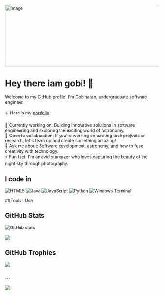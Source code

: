 <img src="https://github.com/user-attachments/assets/2b6202c4-4d6e-4141-bef7-1437b8b7edac" alt="image" height="200px" width="1000px" />










# Hey there iam gobi! 👋

Welcome to my GitHub profile! I'm Gobiharan, undergraduate software engineer.
<br><br>
✈️ Here is my [portfolio](https://gobiharan1.github.io/Myself/)
<br><br>
🔭 Currently working on: Building innovative solutions in software engineering and exploring the exciting world of Astronomy. </br>
👯 Open to collaboration: If you're working on exciting tech projects or research, let's team up and create something amazing! </br>
💬 Ask me about: Software development, astronomy, and how to fuse creativity with technology. </br>
⚡ Fun fact: I'm an avid stargazer who loves capturing the beauty of the night sky through photography. </br>


## I code in
![HTML5](https://img.shields.io/badge/html5-%23E34F26.svg?style=for-the-badge&logo=html5&logoColor=white) ![Java](https://img.shields.io/badge/java-%23ED8B00.svg?style=for-the-badge&logo=openjdk&logoColor=white) ![JavaScript](https://img.shields.io/badge/javascript-%23323330.svg?style=for-the-badge&logo=javascript&logoColor=%23F7DF1E) ![Python](https://img.shields.io/badge/python-3670A0?style=for-the-badge&logo=python&logoColor=ffdd54) ![Windows Terminal](https://img.shields.io/badge/Windows%20Terminal-%234D4D4D.svg?style=for-the-badge&logo=windows-terminal&logoColor=white)

##Tools I Use

## GitHub Stats
![GitHub stats](https://github-readme-stats.vercel.app/api?username=Gobiharan1&show_icons=true&theme=dark) <br><br>
![](https://github-readme-streak-stats.herokuapp.com/?user=Gobiharan1&theme=dark&hide_border=false)

## GitHub Trophies
![](https://github-profile-trophy.vercel.app/?username=Gobiharan1&theme=radical&no-frame=true&no-bg=true&margin-w=4)

### ...
![](https://quotes-github-readme.vercel.app/api?type=horizontal&theme=light)


